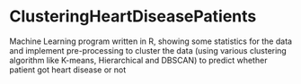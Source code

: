 # ClusteringHeartDiseasePatients
Machine Learning program written in R, showing some statistics for the data and implement pre-processing to cluster the data (using various clustering algorithm like K-means, Hierarchical and DBSCAN) to predict whether patient got heart disease or not
